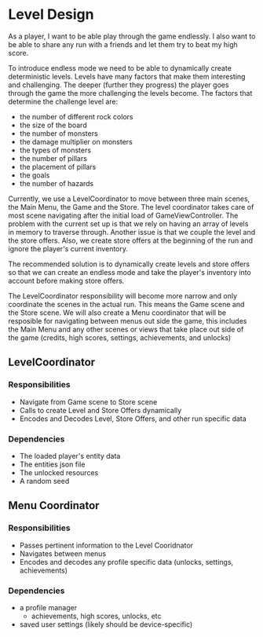 # Level Design

As a player, I want to be able play through the game endlessly. I also want to be able to share any run with a friends and let them try to beat my high score. 

To introduce endless mode we need to be able to dynamically create deterministic levels.  Levels have many factors that make them interesting and challenging.  The deeper (further they progress) the player goes through the game the more challenging the levels become.  The factors that determine the challenge level are:
- the number of different rock colors
- the size of the board
- the number of monsters
- the damage multiplier on monsters
- the types of monsters
- the number of pillars
- the placement of pillars
- the goals 
- the number of hazards

Currently, we use a LevelCoordinator to move between three main scenes, the Main Menu, the Game and the Store.  The level coordinator takes care of most scene navigating after the initial load of GameViewController.  The problem with the current set up is that we rely on having an array of levels in memory to traverse through.  Another issue is that we couple the level and the store offers.  Also, we create store offers at the beginning of the run and ignore the player's current inventory.

The recommended solution is to dynamically create levels and store offers so that we can create an endless mode and take the player's inventory into account before making store offers.

The LevelCoordinator responsibility will become more narrow and only coordinate the scenes in the actual run. This means the Game scene and the Store scene. We will also create a Menu coordinator that will be resposible for navigating between menus out side the game, this includes the Main Menu and any other scenes or views that take place out side of the game (credits, high scores, settings, achievements, and unlocks)

## LevelCoordinator
### Responsibilities
- Navigate from Game scene to Store scene
- Calls to create Level and Store Offers dynamically
- Encodes and Decodes Level, Store Offers, and other run specific data 
### Dependencies
- The loaded player's entity data
- The entities json file
- The unlocked resources
- A random seed 


## Menu Coordinator
### Responsibilities
- Passes pertinent information to the Level Cooridnator
- Navigates between menus
- Encodes and decodes any profile specific data (unlocks, settings, achievements)
### Dependencies
- a profile manager
	- achievements, high scores, unlocks, etc
- saved user settings (likely should be device-specific)




